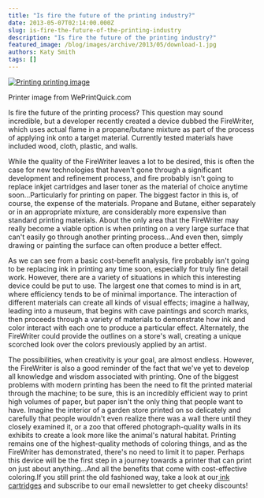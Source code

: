 ```yaml
---
title: "Is fire the future of the printing industry?"
date: 2013-05-07T02:14:00.000Z
slug: is-fire-the-future-of-the-printing-industry
description: "Is fire the future of the printing industry?"
featured_image: /blog/images/archive/2013/05/download-1.jpg
authors: Katy Smith
tags: []
---
```


[![Printing printing image ](/blog/images/archive/2013/05/download-1.jpg)](/blog/images/archive/2013/05/download-1.jpg)

Printer image from WePrintQuick.com

Is fire the future of the printing process? This question may sound incredible, but a developer recently created a device dubbed the FireWriter, which uses actual flame in a propane/butane mixture as part of the process of applying ink onto a target material. Currently tested materials have included wood, cloth, plastic, and walls.

While the quality of the FireWriter leaves a lot to be desired, this is often the case for new technologies that haven't gone through a significant development and refinement process, and fire probably isn't going to replace inkjet cartridges and laser toner as the material of choice anytime soon...Particularly for printing on paper. The biggest factor in this is, of course, the expense of the materials. Propane and Butane, either separately or in an appropriate mixture, are considerably more expensive than standard printing materials. About the only area that the FireWriter may really become a viable option is when printing on a very large surface that can't easily go through another printing process...And even then, simply drawing or painting the surface can often produce a better effect.

As we can see from a basic cost-benefit analysis, fire probably isn't going to be replacing ink in printing any time soon, especially for truly fine detail work. However, there are a variety of situations in which this interesting device could be put to use. The largest one that comes to mind is in art, where efficiency tends to be of minimal importance. The interaction of different materials can create all kinds of visual effects; imagine a hallway, leading into a museum, that begins with cave paintings and scorch marks, then proceeds through a variety of materials to demonstrate how ink and color interact with each one to produce a particular effect. Alternately, the FireWriter could provide the outlines on a store's wall, creating a unique scorched look over the colors previously applied by an artist.

The possibilities, when creativity is your goal, are almost endless. However, the FireWriter is also a good reminder of the fact that we've yet to develop all knowledge and wisdom associated with printing. One of the biggest problems with modern printing has been the need to fit the printed material through the machine; to be sure, this is an incredibly efficient way to print high volumes of paper, but paper isn't the only thing that people want to have. Imagine the interior of a garden store printed on so delicately and carefully that people wouldn't even realize there was a wall there until they closely examined it, or a zoo that offered photograph-quality walls in its exhibits to create a look more like the animal's natural habitat. Printing remains one of the highest-quality methods of coloring things, and as the FireWriter has demonstrated, there's no need to limit it to paper. Perhaps this device will be the first step in a journey towards a printer that can print on just about anything...And all the benefits that come with cost-effective coloring.If you still print the old fashioned way, take a look at our[ ink cartridges](https://www.tomatoink.com/) and subscribe to our email newsletter to get cheeky discounts!